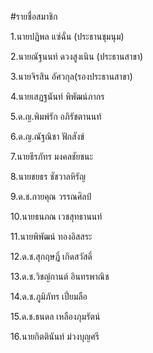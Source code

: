 #รายชื่อสมาชิก

1.นายปฏิพล แซ่ฉั่น (ประธานชุมนุม)

2.นายณัฐนนท์ ดวงสูงเนิน (ประธานสาขา)

3.นายจิรสิน อัศวกุล(รองประธานสาขา)

4.นายเสฏฐนันท์ พิพัฒน์ภากร

5.ด.ญ.พิมพ์รัก อภิรัชตานนท์

6.ด.ญ.ณัฐณิชา ฟักสังข์

7.นายธีรภัทร มงคลชัยชนะ

8.นายชยธร ชัชวาลหิรัญ

9.ด.ช.กายคุณ วรรณศิลป์

10.นายธนภณ เวชสุทธานนท์

11.นายพิพัฒน์ ทองอิสสระ

12.ด.ช.สุกฤษฏิ์ เกิดสวัสดิ์

13.ด.ช.วิชญ์กานต์ อินทรพาณิช

14.ด.ช.ภูมิภัทร เปี่ยมลือ

15.ด.ช.ธนดล เหลืองภุมรัตน์

16.นายกิตตินันท์  ม่วงบุญศรี


